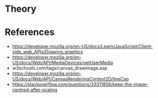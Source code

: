# Theory

# References
* https://developer.mozilla.org/en-US/docs/Learn/JavaScript/Client-side_web_APIs/Drawing_graphics
* https://developer.mozilla.org/en-US/docs/Web/API/MediaDevices/getUserMedia
* w3schools.com/tags/canvas_drawimage.asp
* https://developer.mozilla.org/en-US/docs/Web/API/CanvasRenderingContext2D/lineCap
* https://stackoverflow.com/questions/33311856/keep-the-image-centred-after-scaling